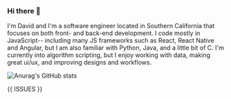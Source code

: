 ### Hi there 👋

<!--
**David-Del1/David-Del1** is a ✨ _special_ ✨ repository because its `README.md` (this file) appears on your GitHub profile.

Here are some ideas to get you started:

- 🔭 I’m currently working on ...
- 🌱 I’m currently learning ...
- 👯 I’m looking to collaborate on ...
- 🤔 I’m looking for help with ...
- 💬 Ask me about ...
- 📫 How to reach me: ...
- 😄 Pronouns: ...
- ⚡ Fun fact: ...
-->

I'm David and I'm a software engineer located in Southern California that focuses on both front- and back-end development. I code mostly in JavaScript-- including many JS frameworks such as React, React Native and Angular, but I am also familiar with Python, Java, and a little bit of C. I'm currently into algorithm scripting, but I enjoy working with data, making great ui/ux, and improving designs and workflows.

![Anurag's GitHub stats](https://github-readme-stats.vercel.app/api?username=David-Del1&theme=dark&show_icons=true)

{{ ISSUES }}
